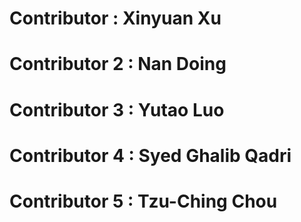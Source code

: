 #  Contributor :  Xinyuan Xu
#  Contributor 2 : Nan Doing
#  Contributor 3 : Yutao Luo
#  Contributor 4 : Syed Ghalib Qadri
#  Contributor 5 : Tzu-Ching Chou
